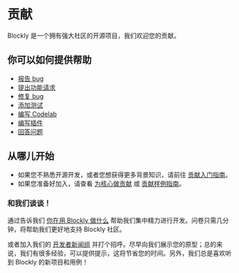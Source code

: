 # 贡献

Blockly 是一个拥有强大社区的开源项目，我们欢迎您的贡献。

## 你可以如何提供帮助

- [报告 bug](/guides/contribute/get-started/write_a_good_issue.html)
- [提出功能请求](/guides/contribute/get-started/write_a_good_issue.html#feature_request)
- [修复 bug](/guides/contribute/get-started/write_a_good_pr.html)
- [添加测试](/guides/contribute/core/unit_testing.html)
- [编写 Codelab](/guides/contribute/samples/write_a_codelab.html)
- [编写插件](/guides/contribute/samples/add_a_plugin.html)
- [回答问题](https://groups.google.com/forum/#!forum/blockly)

## 从哪儿开始

- 如果您不熟悉开源开发，或者您想获得更多背景知识，请前往 [贡献入门指南](/guides/contribute/get-started.html)。
- 如果您准备好加入，请查看 [为核心做贡献](/guides/contribute/core.html) 或 [贡献样例指南](/guides/contribute/samples)。

### 和我们谈谈！

通过告诉我们 [你在用 Blockly 做什么](https://goo.gl/forms/kZTsO9wGLmpoPXC02) 帮助我们集中精力进行开发。问卷只需几分钟，将帮助我们更好地支持 Blockly 社区。

或者加入我们的 [开发者新闻组](https://groups.google.com/forum/#!forum/blockly) 并打个招呼。尽早向我们展示您的原型；总的来说，我们有很多经验，可以提供提示，这将节省您的时间。另外，我们总是喜欢听到 Blockly 的新项目和用例！
